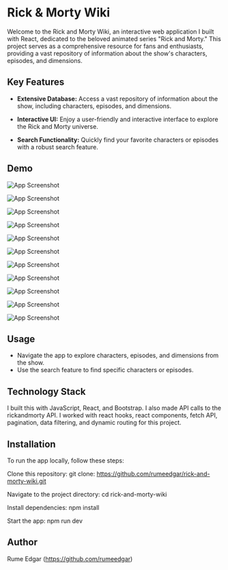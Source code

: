 
# Rick & Morty Wiki

Welcome to the Rick and Morty Wiki, an interactive web application I built with React, dedicated to the beloved animated series "Rick and Morty." This project serves as a comprehensive resource for fans and enthusiasts, providing a vast repository of information about the show's characters, episodes, and dimensions.


## Key Features
- **Extensive Database:** Access a vast repository of information about the show, including characters, episodes, and dimensions.

- **Interactive UI:** Enjoy a user-friendly and interactive interface to explore the Rick and Morty universe.

- **Search Functionality:** Quickly find your favorite characters or episodes with a robust search feature.
## Demo

![App Screenshot](https://snipboard.io/sCADxr.jpg)

![App Screenshot](https://snipboard.io/8m5EXN.jpg)

![App Screenshot](https://snipboard.io/nHVPXy.jpg)

![App Screenshot](https://snipboard.io/STBWQX.jpg)

![App Screenshot](https://snipboard.io/hluCDk.jpg)

![App Screenshot](https://snipboard.io/imSNl3.jpg)

![App Screenshot](https://snipboard.io/ThY64p.jpg)

![App Screenshot](https://snipboard.io/nkbDKu.jpg)

![App Screenshot](https://snipboard.io/iz8yY9.jpg)

![App Screenshot](https://snipboard.io/i4apvC.jpg)

![App Screenshot](https://snipboard.io/MPZseC.jpg)
## Usage
- Navigate the app to explore characters, episodes, and dimensions from the show.
- Use the search feature to find specific characters or episodes.
## Technology Stack
I built this with JavaScript, React, and Bootstrap. I also made API calls to the rickandmorty API. I worked with react hooks, react components, fetch API, pagination, data filtering, and dynamic routing for this project.
## Installation
To run the app locally, follow these steps:

Clone this repository: git clone: https://github.com/rumeedgar/rick-and-morty-wiki.git

Navigate to the project directory: cd rick-and-morty-wiki

Install dependencies: npm install

Start the app: npm run dev
## Author
Rume Edgar (https://github.com/rumeedgar)

